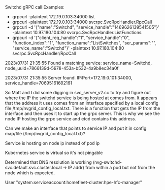 Switchd gRPC call Examples:
- grpcurl -plaintext 172.19.0.103:34000 list
- grpcurl -plaintext 172.19.0.103:34000 svcrpc.SvcRpcHandler.RpcCall
- grpcurl -d '{"name":"Switchd", "service_handle":"1469626139541505"}' -plaintext 10.97.180.104:80 svcrpc.SvcRpcHandler.ListFunctions
- grpcurl -d '{"client_req_handle":"1", "service_handle":"0", "function_index":"1", "function_name":"ListSwitches", "ser_params":"", "service_name":"Switchd"}' -plaintext 10.97.180.104:80 svcrpc.SvcRpcHandler/RpcCall

2023/07/31 21:35:55 Found a matching service: service_name=Switchd, node_uuid=7866139d-5978-453a-b532-4a9b8ec34a0f

2023/07/31 21:35:55 Server found. IP:Port=172.19.0.101:34000, service_handle=70695161692161

So Matt and I did some digging in svc_server_v2.cc to try and figure out where the IP the switchd service is being hosted at comes from. It appears that the address it uses comes from an interface specified by a local config file /tmp/nvgrid_config_local.txt. There is a function that gets the IP from the interface and then uses it to start up the grpc server. This is why we see the node IP hosting the grpc service and etcd contains this address. 

Can we make an interface that points to service IP and put it in config map/file (/tmp/nvgrid_config_local.txt)?

Service is hosting on node ip instead of pod ip

Kubernetes service is virtual so it's not pingable

Determined that DNS resolution is working (nvg-switchd-svc.default.svc.cluster.local -> IP addr) from within a pod but not from the node which is expected.

User "system:serviceaccount:homefleet-cluster:hpe-hfc-manager"